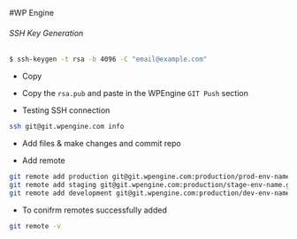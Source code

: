 #WP Engine

###### SSH Key Generation

```bash
$ ssh-keygen -t rsa -b 4096 -C "email@example.com"
```

- Copy 

- Copy the `rsa.pub` and paste in the WPEngine `GIT Push` section 

- Testing SSH connection

```bash
ssh git@git.wpengine.com info
```

- Add files & make changes and commit repo

- Add remote 

```bash
git remote add production git@git.wpengine.com:production/prod-env-name.git
git remote add staging git@git.wpengine.com:production/stage-env-name.git
git remote add development git@git.wpengine.com:production/dev-env-name.git
```

- To conifrm remotes successfully added

```bash
git remote -v
```


###### 
